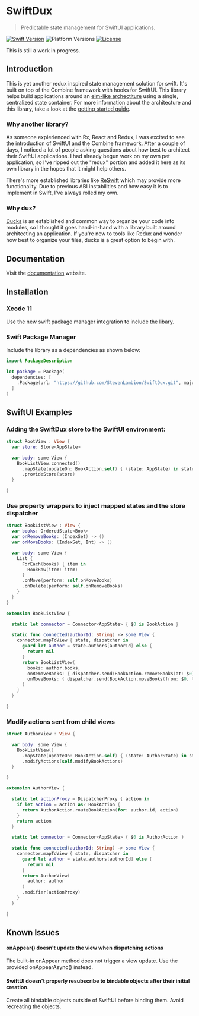# SwiftDux

> Predictable state management for SwiftUI applications.

[![Swift Version][swift-image]][swift-url]
![Platform Versions][ios-image]
[![License][license-image]][license-url]

This is still a work in progress.

## Introduction

This is yet another redux inspired state management solution for swift. It's built on top of the Combine framework with hooks for SwiftUI. This library helps build applications around an [elm-like archectiture](https://guide.elm-lang.org/architecture/) using a single, centralized state container. For more information about the architecture and this library, take a look at the [getting started guide](https://stevenlambion.github.io/SwiftDux/getting-started.html).

### Why another library?

As someone expierienced with Rx, React and Redux, I was excited to see the introduction of SwiftUI and the Combine framework. After a couple of days, I noticed a lot of people asking questions about how best to architect their SwiftUI applications. I had already begun work on my own pet application, so I've ripped out the "redux" portion and added it here as its own library in the hopes that it might help others.

There's more established libraries like [ReSwift](https://github.com/ReSwift/ReSwift/blob/master/README.md#example-projects) which may provide more functionality. Due to previous ABI instabilities and how easy it is to implement in Swift, I've always rolled my own.

### Why dux?

[Ducks](https://github.com/erikras/ducks-modular-redux) is an established and common way to organize your code into modules, so I thought it goes hand-in-hand with a library built around architecting an application. If you're new to tools like Redux and wonder how best to organize your files, ducks is a great option to begin with.

## Documentation

Visit the [documentation](https://stevenlambion.github.io/SwiftDux/getting-started.html) website.

## Installation

### Xcode 11

Use the new swift package manager integration to include the libary.

### Swift Package Manager

Include the library as a dependencies as shown below:

```swift
import PackageDescription

let package = Package(
  dependencies: [
    .Package(url: "https://github.com/StevenLambion/SwiftDux.git", majorVersion: 0, minor: 7)
  ]
)
```

## SwiftUI Examples

### Adding the SwiftDux store to the SwiftUI environment:

```swift
struct RootView : View {
  var store: Store<AppState>

  var body: some View {
    BookListView.connected()
      .mapState(updateOn: BookAction.self) { (state: AppState) in state.books }
      .provideStore(store)
  }

}
```

### Use property wrappers to inject mapped states and the store dispatcher

```swift
struct BookListView : View {
  var books: OrderedState<Book>
  var onRemoveBooks: (IndexSet) -> ()
  var onMoveBooks: (IndexSet, Int) -> ()

  var body: some View {
    List {
      ForEach(books) { item in
        BookRow(item: item)
      }
      .onMove(perform: self.onMoveBooks)
      .onDelete(perform: self.onRemoveBooks)
    }
  }
}

extension BookListView {

  static let connector = Connector<AppState> { $0 is BookAction }

  static func connected(authorId: String) -> some View {
    connector.mapToView { state, dispatcher in
      guard let author = state.authors[authorId] else {
        return nil
      }
      return BookListView(
        books: author.books,
        onRemoveBooks: { dispatcher.send(BookAction.removeBooks(at: $0)) }
        onMoveBooks: { dispatcher.send(BookAction.moveBooks(from: $0, to: $1)) }
      )
    }
  }

}
```

### Modify actions sent from child views

```swift
struct AuthorView : View {

  var body: some View {
    BookListView()
      .mapState(updateOn: BookAction.self) { (state: AuthorState) in state.books }
      .modifyActions(self.modifyBookActions)
  }

}

extension AuthorView {

  static let actionProxy = DispatcherProxy { action in
    if let action = action as? BookAction {
      return AuthorAction.routeBookAction(for: author.id, action)
    }
    return action
  }

  static let connector = Connector<AppState> { $0 is AuthorAction }

  static func connected(authorId: String) -> some View {
    connector.mapToView { state, dispatcher in
      guard let author = state.authors[authorId] else {
        return nil
      }
      return AuthorView(
        author: author
      )
      .modifier(actionProxy)
    }
  }

}
```

## Known Issues

#### onAppear() doesn't update the view when dispatching actions

The built-in onAppear method does not trigger a view update. Use the provided onAppearAsync() instead.

#### SwiftUI doesn't properly resubscribe to bindable objects after their initial creation.

Create all bindable objects outside of SwiftUI before binding them. Avoid recreating the objects.

[swift-image]: https://img.shields.io/badge/swift-5.1-orange.svg
[ios-image]: https://img.shields.io/badge/platforms-iOS%2013%20%7C%20macOS%2010.15%20%7C%20tvOS%2013%20%7C%20watchOS%206-222.svg
[swift-url]: https://swift.org/
[license-image]: https://img.shields.io/badge/License-MIT-blue.svg
[license-url]: LICENSE
[travis-image]: https://img.shields.io/travis/dbader/node-datadog-metrics/master.svg
[travis-url]: https://travis-ci.org/dbader/node-datadog-metrics
[codebeat-image]: https://codebeat.co/badges/c19b47ea-2f9d-45df-8458-b2d952fe9dad
[codebeat-url]: https://codebeat.co/projects/github-com-vsouza-awesomeios-com
